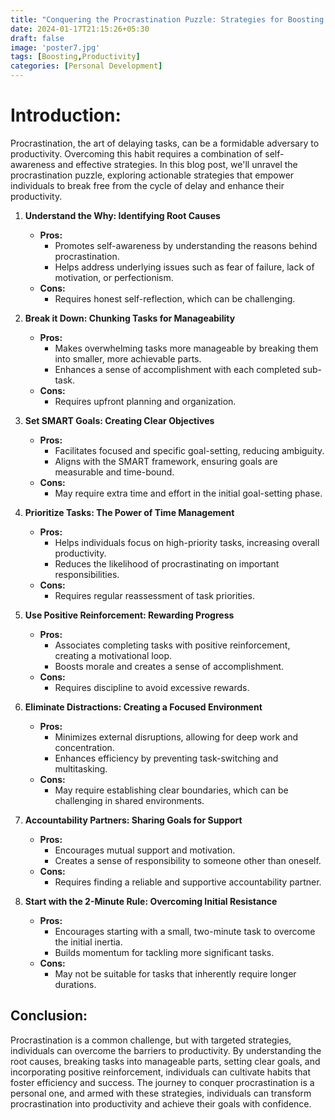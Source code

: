 ```yaml
---
title: "Conquering the Procrastination Puzzle: Strategies for Boosting Productivity"
date: 2024-01-17T21:15:26+05:30
draft: false
image: 'poster7.jpg'
tags: [Boosting,Productivity]
categories: [Personal Development]
---
```


# Introduction:

Procrastination, the art of delaying tasks, can be a formidable adversary to productivity. Overcoming this habit requires a combination of self-awareness and effective strategies. In this blog post, we'll unravel the procrastination puzzle, exploring actionable strategies that empower individuals to break free from the cycle of delay and enhance their productivity.

1. **Understand the Why: Identifying Root Causes**
   - **Pros:**
     - Promotes self-awareness by understanding the reasons behind procrastination.
     - Helps address underlying issues such as fear of failure, lack of motivation, or perfectionism.
   - **Cons:**
     - Requires honest self-reflection, which can be challenging.

2. **Break it Down: Chunking Tasks for Manageability**
   - **Pros:**
     - Makes overwhelming tasks more manageable by breaking them into smaller, more achievable parts.
     - Enhances a sense of accomplishment with each completed sub-task.
   - **Cons:**
     - Requires upfront planning and organization.

3. **Set SMART Goals: Creating Clear Objectives**
   - **Pros:**
     - Facilitates focused and specific goal-setting, reducing ambiguity.
     - Aligns with the SMART framework, ensuring goals are measurable and time-bound.
   - **Cons:**
     - May require extra time and effort in the initial goal-setting phase.

4. **Prioritize Tasks: The Power of Time Management**
   - **Pros:**
     - Helps individuals focus on high-priority tasks, increasing overall productivity.
     - Reduces the likelihood of procrastinating on important responsibilities.
   - **Cons:**
     - Requires regular reassessment of task priorities.

5. **Use Positive Reinforcement: Rewarding Progress**
   - **Pros:**
     - Associates completing tasks with positive reinforcement, creating a motivational loop.
     - Boosts morale and creates a sense of accomplishment.
   - **Cons:**
     - Requires discipline to avoid excessive rewards.

6. **Eliminate Distractions: Creating a Focused Environment**
   - **Pros:**
     - Minimizes external disruptions, allowing for deep work and concentration.
     - Enhances efficiency by preventing task-switching and multitasking.
   - **Cons:**
     - May require establishing clear boundaries, which can be challenging in shared environments.

7. **Accountability Partners: Sharing Goals for Support**
   - **Pros:**
     - Encourages mutual support and motivation.
     - Creates a sense of responsibility to someone other than oneself.
   - **Cons:**
     - Requires finding a reliable and supportive accountability partner.

8. **Start with the 2-Minute Rule: Overcoming Initial Resistance**
   - **Pros:**
     - Encourages starting with a small, two-minute task to overcome the initial inertia.
     - Builds momentum for tackling more significant tasks.
   - **Cons:**
     - May not be suitable for tasks that inherently require longer durations.

## Conclusion:
Procrastination is a common challenge, but with targeted strategies, individuals can overcome the barriers to productivity. By understanding the root causes, breaking tasks into manageable parts, setting clear goals, and incorporating positive reinforcement, individuals can cultivate habits that foster efficiency and success. The journey to conquer procrastination is a personal one, and armed with these strategies, individuals can transform procrastination into productivity and achieve their goals with confidence.

